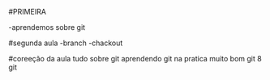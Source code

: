 #PRIMEIRA

-aprendemos sobre git




#segunda aula
-branch
-chackout

#coreeção da aula 
tudo sobre git
aprendendo  git na pratica
muito bom git 
8 git

